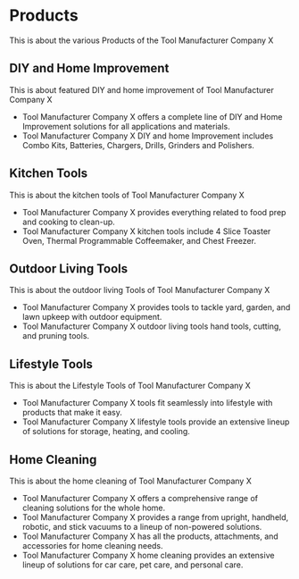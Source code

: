 # Products

This is about the various Products of the Tool Manufacturer Company X

## DIY and Home Improvement

This is about featured DIY and home improvement of Tool Manufacturer Company X

- Tool Manufacturer Company X offers a complete line of DIY and Home Improvement solutions for all applications and materials.
- Tool Manufacturer Company X DIY and home Improvement includes Combo Kits, Batteries, Chargers, Drills, Grinders and Polishers.

## Kitchen Tools

This is about the kitchen tools of Tool Manufacturer Company X

- Tool Manufacturer Company X provides everything related to food prep and cooking to clean-up.
- Tool Manufacturer Company X kitchen tools include 4 Slice Toaster Oven, Thermal Programmable Coffeemaker, and Chest Freezer.

## Outdoor Living Tools

This is about the outdoor living Tools of Tool Manufacturer Company X

- Tool Manufacturer Company X provides tools to tackle yard, garden, and lawn upkeep with outdoor equipment.
- Tool Manufacturer Company X outdoor living tools hand tools, cutting, and pruning tools.

## Lifestyle Tools

This is about the Lifestyle Tools of Tool Manufacturer Company X

- Tool Manufacturer Company X tools fit seamlessly into lifestyle with products that make it easy.
- Tool Manufacturer Company X lifestyle tools provide an extensive lineup of solutions for storage, heating, and cooling.

## Home Cleaning

This is about the home cleaning of Tool Manufacturer Company X

- Tool Manufacturer Company X offers a comprehensive range of cleaning solutions for the whole home.
- Tool Manufacturer Company X provides a range from upright, handheld, robotic, and stick vacuums to a lineup of non-powered solutions.
- Tool Manufacturer Company X has all the products, attachments, and accessories for home cleaning needs.
- Tool Manufacturer Company X home cleaning provides an extensive lineup of solutions for car care, pet care, and personal care.